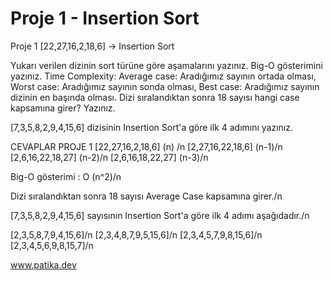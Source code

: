 # Proje 1 - Insertion Sort
Proje 1
[22,27,16,2,18,6] -> Insertion Sort

Yukarı verilen dizinin sort türüne göre aşamalarını yazınız.
Big-O gösterimini yazınız.
Time Complexity: Average case: Aradığımız sayının ortada olması, Worst case: Aradığımız sayının sonda olması, Best case: Aradığımız sayının dizinin en başında olması.
Dizi sıralandıktan sonra 18 sayısı hangi case kapsamına girer? Yazınız.

[7,3,5,8,2,9,4,15,6] dizisinin Insertion Sort'a göre ilk 4 adımını yazınız.

CEVAPLAR PROJE 1
[22,27,16,2,18,6] (n) /n
[2,27,16,22,18,6] (n-1)/n
[2,6,16,22,18,27] (n-2)/n
[2,6,16,18,22,27] (n-3)/n

Big-O gösterimi : O (n^2)/n

Dizi sıralandıktan sonra 18 sayısı Average Case kapsamına girer./n

[7,3,5,8,2,9,4,15,6] sayısının Insertion Sort'a göre ilk 4 adımı aşağıdadır./n

[2,3,5,8,7,9,4,15,6]/n
[2,3,4,8,7,9,5,15,6]/n
[2,3,4,5,7,9,8,15,6]/n
[2,3,4,5,6,9,8,15,7]/n

www.patika.dev
